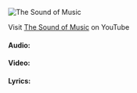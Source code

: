 ![The Sound of Music](visual/Screenshot%202023-01-07%20at%2004.55.12.png)

Visit [The Sound of Music](https://www.youtube.com/watch?v=drnBMAEA3AM) on YouTube

#### Audio:
[](visual/Y2Mate.is%20-%20Do-Re-Mi%20-%20THE%20SOUND%20OF%20MUSIC%20(1965)-drnBMAEA3AM-128k-1656724981827.mp3)

#### Video:
[](visual/Do-Re-Mi%20-%20THE%20SOUND%20OF%20MUSIC%20(1965)-720p.mp4)

#### Lyrics:
```

```
